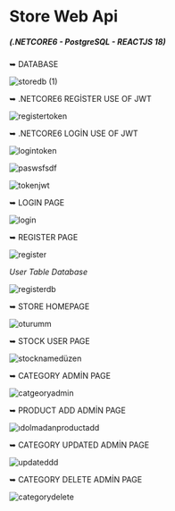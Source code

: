 # Store Web Api
##### (.NETCORE6 - PostgreSQL - REACTJS 18)


➥ DATABASE 

![storedb (1)](https://user-images.githubusercontent.com/85956625/224958859-4b599be2-80db-4b48-9d42-aa4ca2eacb04.png)


➥ .NETCORE6 REGİSTER USE OF JWT


![registertoken](https://user-images.githubusercontent.com/85956625/224961200-96762c5f-9960-47ca-b0cc-22eadcc23fd2.PNG)


➥ .NETCORE6 LOGİN USE OF JWT


![logintoken](https://user-images.githubusercontent.com/85956625/224961531-cfefe5c9-c63a-4f31-bcbf-4a6b5bc1b4f0.PNG)


![paswsfsdf](https://user-images.githubusercontent.com/85956625/228803560-c4957f8c-79f5-4fc4-97d8-7bf0a24e9359.PNG)


![tokenjwt](https://user-images.githubusercontent.com/85956625/230889258-0fc908d1-5e5b-4b64-b43e-875fc556286f.PNG)


➥ LOGIN PAGE


![login](https://user-images.githubusercontent.com/85956625/228805029-0f92518d-a8bd-48b9-a007-af3a0b4628e5.PNG)



➥ REGISTER PAGE 

![register](https://user-images.githubusercontent.com/85956625/230242182-d75388d7-e875-4026-93a1-64edc54401af.PNG)



*User Table Database*

![registerdb](https://user-images.githubusercontent.com/85956625/226591093-1a7e0617-2725-418a-bdac-bb0f983585dc.PNG)


➥ STORE HOMEPAGE


![oturumm](https://user-images.githubusercontent.com/85956625/230242200-10b22caa-269a-4e37-8af0-415e855c2dc8.PNG)



➥ STOCK USER PAGE 

![stocknamedüzen](https://user-images.githubusercontent.com/85956625/227531600-92efe5cd-ba14-460b-9955-c5d3d9dff285.PNG)



➥ CATEGORY ADMİN PAGE 


![catgeoryadmin](https://user-images.githubusercontent.com/85956625/224957462-87828ac3-5a25-4536-9513-692dfd84ae71.PNG)


➥ PRODUCT ADD ADMİN PAGE 

![ıdolmadanproductadd](https://user-images.githubusercontent.com/85956625/226591306-549761fe-2c6d-475e-9d5f-5eeb71c9bf33.PNG)

➥ CATEGORY UPDATED ADMİN PAGE 

![updateddd](https://user-images.githubusercontent.com/85956625/226596901-0162450c-cee6-472a-a218-50996665c961.PNG)


➥ CATEGORY DELETE ADMİN PAGE 


![categorydelete](https://user-images.githubusercontent.com/85956625/224957459-3bcfe8b2-f859-490a-b566-debce20911d2.PNG)

